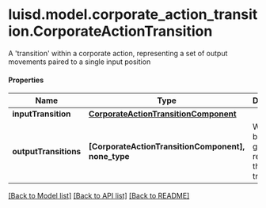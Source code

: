 # luisd.model.corporate_action_transition.CorporateActionTransition

A 'transition' within a corporate action, representing a set of output movements paired to a single input position

#### Properties
Name | Type | Description | Notes
------------ | ------------- | ------------- | -------------
**inputTransition** | [**CorporateActionTransitionComponent**](CorporateActionTransitionComponent.md) |  | [optional] 
**outputTransitions** | **[CorporateActionTransitionComponent], none_type** | What will be generated relative to the input transition | [optional] 

[[Back to Model list]](../../README.md#documentation-for-models) [[Back to API list]](../../README.md#documentation-for-api-endpoints) [[Back to README]](../../README.md)

